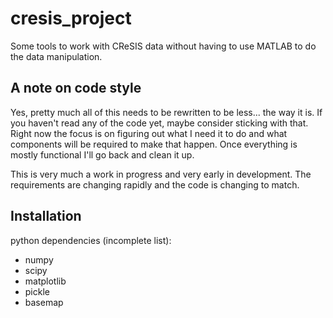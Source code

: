 # cresis_project
Some tools to work with CReSIS data without having to use MATLAB to do the data manipulation.

## A note on code style
Yes, pretty much all of this needs to be rewritten to be less... the way it is. If you
haven't read any of the code yet, maybe consider sticking with that. Right now the 
focus is on figuring out what I need it to do and what components will be 
required to make that happen. Once everything is mostly functional I'll go back 
and clean it up. 

This is very much a work in progress and very early in development. The 
requirements are changing rapidly and the code is changing to match.

## Installation
python dependencies (incomplete list): 
- numpy
- scipy
- matplotlib
- pickle
- basemap
